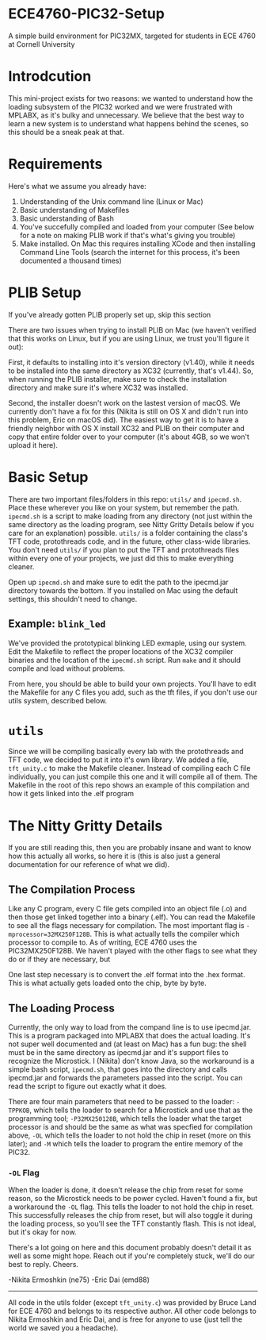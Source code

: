 # ECE4760-PIC32-Setup
A simple build environment for PIC32MX, targeted for students in ECE 4760 at Cornell University


# Introdcution
This mini-project exists for two reasons: we wanted to understand how the loading subsystem of the PIC32 worked and we were frustrated with MPLABX, as it's bulky and unnecessary. We believe that the best way to learn a new system is to understand what happens behind the scenes, so this should be a sneak peak at that.

# Requirements 
Here's what we assume you already have:
1. Understanding of the Unix command line (Linux or Mac)
1. Basic understanding of Makefiles
1. Basic understanding of Bash
1. You've succefully compiled and loaded from your computer (See below for a note on making PLIB work if that's what's giving you trouble)
1. Make installed. On Mac this requires installing XCode and then installing Command Line Tools (search the internet for this process, it's been documented a thousand times)

# PLIB Setup
If you've already gotten PLIB properly set up, skip this section

There are two issues when trying to install PLIB on Mac (we haven't verified that this works on Linux, but if you are using Linux, we trust you'll figure it out):

First, it defaults to installing into it's version directory (v1.40), while it needs to be installed into the same directory as XC32 (currently, that's v1.44). So, when running the PLIB installer, make sure to check the installation directory and make sure it's where XC32 was installed.

Second, the installer doesn't work on the lastest version of macOS. We currently don't have a fix for this (Nikita is still on OS X and didn't run into this problem, Eric on macOS did). The easiest way to get it is to have a friendly neighbor with OS X install XC32 and PLIB on their computer and copy that entire folder over to your computer (it's about 4GB, so we won't upload it here). 

# Basic Setup

There are two important files/folders in this repo: ```utils/``` and ```ipecmd.sh```. Place these wherever you like on your system, but remember the path. ```ipecmd.sh``` is a script to make loading from any directory (not just within the same directory as the loading program, see Nitty Gritty Details below if you care for an explanation) possible. ```utils/``` is a folder containing the class's TFT code, protothreads code, and in the future, other class-wide libraries. You don't need ```utils/``` if you plan to put the TFT and protothreads files within every one of your projects, we just did this to make everything cleaner. 

Open up ```ipecmd.sh``` and make sure to edit the path to the ipecmd.jar directory towards the bottom. If you installed on Mac using the default settings, this shouldn't need to change. 

## Example: ```blink_led```

We've provided the prototypical blinking LED exmaple, using our system. Edit the Makefile to reflect the proper locations of the XC32 compiler binaries and the location of the ```ipecmd.sh``` script. Run ```make``` and it should compile and load without problems.

From here, you should be able to build your own projects. You'll have to edit the Makefile for any C files you add, such as the tft files, if you don't use our utils system, described below. 

# ```utils```

Since we will be compiling basically every lab with the protothreads and TFT code, we decided to put it into it's own library. We added a file, ```tft_unity.c``` to make the Makefile cleaner. Instead of compiling each C file individually, you can just compile this one and it will compile all of them. The Makefile in the root of this repo shows an example of this compilation and how it gets linked into the .elf program

# The Nitty Gritty Details

If you are still reading this, then you are probably insane and want to know how this actually all works, so here it is (this is also just a general documentation for our reference of what we did).

## The Compilation Process

Like any C program, every C file gets compiled into an object file (.o) and then those get linked together into a binary (.elf). You can read the Makefile to see all the flags necessary for compilation. The most important flag is ```-mprocessor=32MX250F128B```. This is what actually tells the compiler which processor to compile to. As of writing, ECE 4760 uses the PIC32MX250F128B. We haven't played with the other flags to see what they do or if they are necessary, but 

One last step necessary is to convert the .elf format into the .hex format. This is what actually gets loaded onto the chip, byte by byte. 

## The Loading Process

Currently, the only way to load from the compand line is to use ipecmd.jar. This is a program packaged into MPLABX that does the actual loading. It's not super well documented and (at least on Mac) has a fun bug: the shell must be in the same directory as ipecmd.jar and it's support files to recognize the Microstick. I (Nikita) don't know Java, so the workaround is a simple bash script, ```ipecmd.sh```, that goes into the directory and calls ipecmd.jar and forwards the parameters passed into the script. You can read the script to figure out exactly what it does. 

There are four main parameters that need to be passed to the loader: ```-TPPKOB```, which tells the loader to search for a Microstick and use that as the programming tool; ```-P32MX250128B```, which tells the loader what the target processor is and should be the same as what was specfied for compilation above, ```-OL``` which tells the loader to not hold the chip in reset (more on this later); and ```-M``` which tells the loader to program the entire memory of the PIC32.

### ```-OL``` Flag

When the loader is done, it doesn't release the chip from reset for some reason, so the Microstick needs to be power cycled. Haven't found a fix, but a workaround the ```-OL``` flag. This tells the loader to not hold the chip in reset. This successfully releases the chip from reset, but will also toggle it during the loading process, so you'll see the TFT constantly flash. This is not ideal, but it's okay for now. 

There's a lot going on here and this document probably doesn't detail it as well as some might hope. Reach out if you're completely stuck, we'll do our best to reply. Cheers. 

-Nikita Ermoshkin (ne75)
-Eric Dai (emd88)

----

All code in the utils folder (except ```tft_unity.c```) was provided by Bruce Land for ECE 4760 and belongs to its respective author. All other code belongs to Nikita Ermoshkin and Eric Dai, and is free for anyone to use (just tell the world we saved you a headache).
